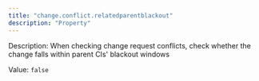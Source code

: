 ```yaml
---
title: "change.conflict.relatedparentblackout"
description: "Property"
---
```


Description: When checking change request conflicts, check whether the change falls within parent CIs' blackout windows

Value: `false`